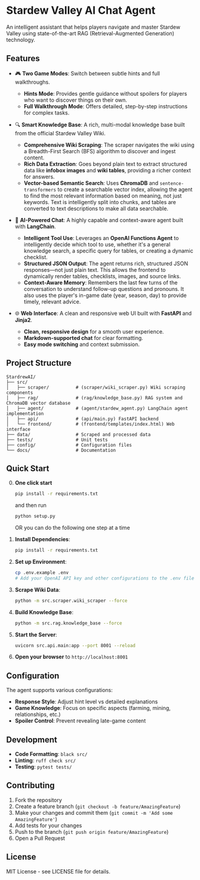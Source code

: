 # Stardew Valley AI Chat Agent

An intelligent assistant that helps players navigate and master Stardew Valley using state-of-the-art RAG (Retrieval-Augmented Generation) technology.

## Features

- 🎮 **Two Game Modes**: Switch between subtle hints and full walkthroughs.
  - **Hints Mode**: Provides gentle guidance without spoilers for players who want to discover things on their own.
  - **Full Walkthrough Mode**: Offers detailed, step-by-step instructions for complex tasks.

- 🔍 **Smart Knowledge Base**: A rich, multi-modal knowledge base built from the official Stardew Valley Wiki.
  - **Comprehensive Wiki Scraping**: The scraper navigates the wiki using a Breadth-First Search (BFS) algorithm to discover and ingest content.
  - **Rich Data Extraction**: Goes beyond plain text to extract structured data like **infobox images** and **wiki tables**, providing a richer context for answers.
  - **Vector-based Semantic Search**: Uses **ChromaDB** and `sentence-transformers` to create a searchable vector index, allowing the agent to find the most relevant information based on meaning, not just keywords. Text is intelligently split into chunks, and tables are converted to text descriptions to make all data searchable.

- 🤖 **AI-Powered Chat**: A highly capable and context-aware agent built with **LangChain**.
  - **Intelligent Tool Use**: Leverages an **OpenAI Functions Agent** to intelligently decide which tool to use, whether it's a general knowledge search, a specific query for tables, or creating a dynamic checklist.
  - **Structured JSON Output**: The agent returns rich, structured JSON responses—not just plain text. This allows the frontend to dynamically render tables, checklists, images, and source links.
  - **Context-Aware Memory**: Remembers the last few turns of the conversation to understand follow-up questions and pronouns. It also uses the player's in-game date (year, season, day) to provide timely, relevant advice.

- 🌐 **Web Interface**: A clean and responsive web UI built with **FastAPI** and **Jinja2**.
  - **Clean, responsive design** for a smooth user experience.
  - **Markdown-supported chat** for clear formatting.
  - **Easy mode switching** and context submission.

## Project Structure

```
StardrewAI/
├── src/
│   ├── scraper/          # (scraper/wiki_scraper.py) Wiki scraping components
│   ├── rag/              # (rag/knowledge_base.py) RAG system and ChromaDB vector database
│   ├── agent/            # (agent/stardew_agent.py) LangChain agent implementation
│   ├── api/              # (api/main.py) FastAPI backend
│   └── frontend/         # (frontend/templates/index.html) Web interface
├── data/                 # Scraped and processed data
├── tests/                # Unit tests
├── config/               # Configuration files
└── docs/                 # Documentation
```

## Quick Start

0.  **One click start**
    ```bash
    pip install -r requirements.txt
    ```
    and then run
    ```bash
    python setup.py
    ```

    OR you can do the following one step at a time

1.  **Install Dependencies**:
    ```bash
    pip install -r requirements.txt
    ```

2.  **Set up Environment**:
    ```bash
    cp .env.example .env
    # Add your OpenAI API key and other configurations to the .env file
    ```

3.  **Scrape Wiki Data**:
    ```bash
    python -m src.scraper.wiki_scraper --force
    ```

4.  **Build Knowledge Base**:
    ```bash
    python -m src.rag.knowledge_base --force
    ```

5.  **Start the Server**:
    ```bash
    uvicorn src.api.main:app --port 8001 --reload
    ```

6. **Open your browser** to `http://localhost:8001`

## Configuration

The agent supports various configurations:
- **Response Style**: Adjust hint level vs detailed explanations
- **Game Knowledge**: Focus on specific aspects (farming, mining, relationships, etc.)
- **Spoiler Control**: Prevent revealing late-game content

## Development

- **Code Formatting**: `black src/`
- **Linting**: `ruff check src/`
- **Testing**: `pytest tests/`

## Contributing

1.  Fork the repository
2.  Create a feature branch (`git checkout -b feature/AmazingFeature`)
3.  Make your changes and commit them (`git commit -m 'Add some AmazingFeature'`)
4.  Add tests for your changes
5.  Push to the branch (`git push origin feature/AmazingFeature`)
6.  Open a Pull Request

## License

MIT License - see LICENSE file for details.
